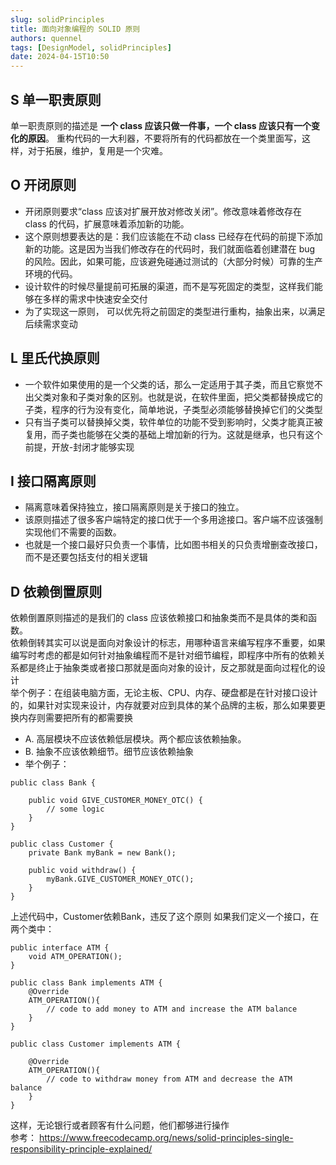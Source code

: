 ```yaml
---
slug: solidPrinciples
title: 面向对象编程的 SOLID 原则
authors: quennel
tags: [DesignModel, solidPrinciples]
date: 2024-04-15T10:50
---
```


## S 单一职责原则
单一职责原则的描述是 **一个 class 应该只做一件事，一个 class 应该只有一个变化的原因**。
重构代码的一大利器，不要将所有的代码都放在一个类里面写，这样，对于拓展，维护，复用是一个灾难。

## O 开闭原则
- 开闭原则要求“class 应该对扩展开放对修改关闭”。修改意味着修改存在 class 的代码，扩展意味着添加新的功能。
- 这个原则想要表达的是：我们应该能在不动 class 已经存在代码的前提下添加新的功能。这是因为当我们修改存在的代码时，我们就面临着创建潜在 bug 的风险。因此，如果可能，应该避免碰通过测试的（大部分时候）可靠的生产环境的代码。
- 设计软件的时候尽量提前可拓展的渠道，而不是写死固定的类型，这样我们能够在多样的需求中快速安全交付
- 为了实现这一原则， 可以优先将之前固定的类型进行重构，抽象出来，以满足后续需求变动
## L 里氏代换原则
- 一个软件如果使用的是一个父类的话，那么一定适用于其子类，而且它察觉不出父类对象和子类对象的区别。也就是说，在软件里面，把父类都替换成它的子类，程序的行为没有变化，简单地说，子类型必须能够替换掉它们的父类型
- 只有当子类可以替换掉父类，软件单位的功能不受到影响时，父类才能真正被复用，而子类也能够在父类的基础上增加新的行为。这就是继承，也只有这个前提，开放-封闭才能够实现
## I 接口隔离原则
- 隔离意味着保持独立，接口隔离原则是关于接口的独立。
- 该原则描述了很多客户端特定的接口优于一个多用途接口。客户端不应该强制实现他们不需要的函数。
- 也就是一个接口最好只负责一个事情，比如图书相关的只负责增删查改接口，而不是还要包括支付的相关逻辑
## D 依赖倒置原则
依赖倒置原则描述的是我们的 class 应该依赖接口和抽象类而不是具体的类和函数。\
依赖倒转其实可以说是面向对象设计的标志，用哪种语言来编写程序不重要，如果编写时考虑的都是如何针对抽象编程而不是针对细节编程，即程序中所有的依赖关系都是终止于抽象类或者接口那就是面向对象的设计，反之那就是面向过程化的设计\
举个例子：在组装电脑方面，无论主板、CPU、内存、硬盘都是在针对接口设计的，如果针对实现来设计，内存就要对应到具体的某个品牌的主板，那么如果要更换内存则需要把所有的都需要换
- A. 高层模块不应该依赖低层模块。两个都应该依赖抽象。 
- B. 抽象不应该依赖细节。细节应该依赖抽象
- 举个例子：
```
public class Bank {

    public void GIVE_CUSTOMER_MONEY_OTC() {
        // some logic
    }
}

public class Customer {
    private Bank myBank = new Bank();
    
    public void withdraw() {
        myBank.GIVE_CUSTOMER_MONEY_OTC();
    }
}
```
上述代码中，Customer依赖Bank，违反了这个原则
如果我们定义一个接口，在两个类中：
```
public interface ATM {
    void ATM_OPERATION();
}

public class Bank implements ATM {
    @Override
    ATM_OPERATION(){
        // code to add money to ATM and increase the ATM balance
    }
}

public class Customer implements ATM {
    
    @Override
    ATM_OPERATION(){
        // code to withdraw money from ATM and decrease the ATM balance
    }
}
```
这样，无论银行或者顾客有什么问题，他们都够进行操作\
参考：
https://www.freecodecamp.org/news/solid-principles-single-responsibility-principle-explained/
